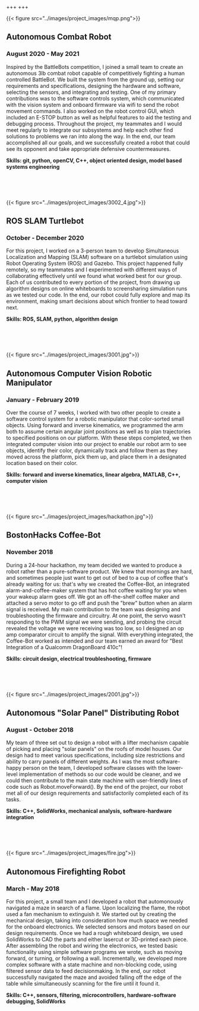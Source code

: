 +++
+++

{{< figure src="../images/project_images/mqp.png">}}

## Autonomous Combat Robot

### August 2020 - May 2021

Inspired by the BattleBots competition, I joined a small team to create an autonomous 3lb combat
robot capable of competitively fighting a human controlled BattleBot. We built the system from
the ground up, setting our requirements and specifications, designing the hardware and software,
selecting the sensors, and integrating and testing. One of my primary contributions was to the
software controls system, which communicated with the vision system and onboard firmware via wifi
to send the robot movement commands. I also worked on the robot control GUI, which included an
E-STOP button as well as helpful features to aid the testing and debugging process. Throughout the
project, my teammates and I would meet regularly to integrate our subsystems and help each
other find solutions to problems we ran into along the way. In the end, our team accomplished all
our goals, and we successfully created a robot that could see its opponent and take appropriate
defensive countermeasures.

**Skills: git, python, openCV, C++, object oriented design, model based systems engineering**

<br>
<br>
<br>

{{< figure src="../images/project_images/3002_4.jpg">}}

## ROS SLAM Turtlebot

### October - December 2020

For this project, I worked on a 3-person team to develop Simultaneous Localization and Mapping
(SLAM) software on a turtlebot simulation using Robot Operating System (ROS) and Gazebo. This
project happened fully remotely, so my teammates and I experimented with different ways of
collaborating effectively until we found what worked best for our group. Each of us contributed
to every portion of the project, from drawing up algorithm designs on online whiteboards to
screensharing simulation runs as we tested our code. In the end, our robot could fully explore
and map its environment, making smart decisions about which frontier to head toward next.


**Skills: ROS, SLAM, python, algorithm design**

<br>
<br>
<br>

{{< figure src="../images/project_images/3001.jpg">}}

## Autonomous Computer Vision Robotic Manipulator

### January - February 2019

Over the course of 7 weeks, I worked with two other people to create a software control system for a
robotic manipulator that color-sorted small objects. Using forward and inverse kinematics, we
programmed the arm both to assume certain angular joint positions as well as to plan trajectories
to specified positions on our platform. With these steps completed, we then integrated computer
vision into our project to enable our robot arm to see objects, identify their color, dynamically
track and follow them as they moved across the platform, pick them up, and place them in a
designated location based on their color.

**Skills: forward and inverse kinematics, linear algebra, MATLAB, C++, computer vision**

<br>
<br>
<br>

{{< figure src="../images/project_images/hackathon.jpg">}}

## BostonHacks Coffee-Bot

### November 2018

During a 24-hour hackathon, my team decided we wanted to produce a robot rather than a pure-software
product. We knew that mornings are hard, and sometimes people just want to get out of bed to a cup
of coffee that's already waiting for us: that's why we created the Coffee-Bot, an integrated
alarm-and-coffee-maker system that has hot coffee waiting for you when your wakeup alarm goes off.
We got an off-the-shelf coffee maker and attached a servo motor to go off and push the "brew"
button when an alarm signal is received. My main contribution to the team was designing and
troubleshooting the firmware and circuitry. At one point, the servo wasn't responding to the PWM
signal we were sending, and probing the circuit revealed the voltage we were receiving was too low,
so I designed an op amp comparator circuit to amplify the signal. With everything integrated, the
Coffee-Bot worked as intended and our team earned an award for "Best Integration of a Qualcomm
DragonBoard 410c"!

**Skills: circuit design, electrical troubleshooting, firmware**

<br>
<br>
<br>

{{< figure src="../images/project_images/2001.jpg">}}

## Autonomous "Solar Panel" Distributing Robot

### August - October 2018

My team of three set out to design a robot with a lifter mechanism capable of picking and placing
"solar panels" on the roofs of model houses. Our design had to meet various specifications,
including size restrictions and ability to carry panels of different weights. As I was the most
software-happy person on the team, I developed software classes with the lower-level implementation
of methods so our code would be cleaner, and we could then contribute to the main state machine
with user-friendly lines of code such as Robot.moveForward(). By the end of the project, our robot
met all of our design requirements and satisfactorily completed each of its tasks.


**Skills: C++, SolidWorks, mechanical analysis, software-hardware integration**

<br>
<br>
<br>

{{< figure src="../images/project_images/fire.jpg">}}

## Autonomous Firefighting Robot

### March - May 2018

For this project, a small team and I developed a robot that automonously navigated a maze in search
of a flame. Upon localizing the flame, the robot used a fan mechanism to extinguish it. We started
out by creating the mechanical design, taking into consideration how much space we needed for the
onboard electronics. We selected sensors and motors based on our design requirements. Once we had
a rough whiteboard design, we used SolidWorks to CAD the parts and either lasercut or 3D-printed
each piece. After assembling the robot and wiring the electronics, we tested basic functionality
using simple software programs we wrote, such as moving forward, or turning, or following a wall.
Incrementally, we developed more complex software with a state machine and non-blocking code, using
filtered sensor data to feed decisionmaking. In the end, our robot successfully navigated the maze
and avoided falling off the edge of the table while simultaneously scanning for the fire until it
found it.

**Skills: C++, sensors, filtering, microcontrollers, hardware-software debugging, SolidWorks**

<br>
<br>
<br>